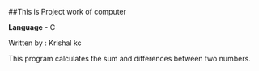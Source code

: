 ##This is Project work of computer 
<p><b>Language</b> - C</p>
Written by : Krishal kc
<p>This program calculates the sum and differences between two numbers.</p>